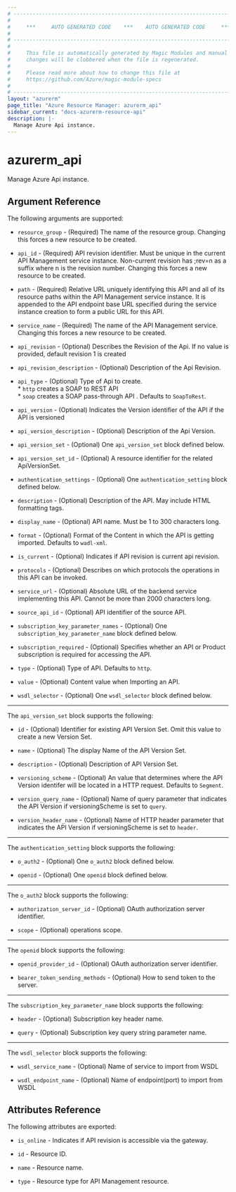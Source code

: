```yaml
---
# ----------------------------------------------------------------------------
#
#     ***     AUTO GENERATED CODE    ***    AUTO GENERATED CODE     ***
#
# ----------------------------------------------------------------------------
#
#     This file is automatically generated by Magic Modules and manual
#     changes will be clobbered when the file is regenerated.
#
#     Please read more about how to change this file at
#     https://github.com/Azure/magic-module-specs
#
# ----------------------------------------------------------------------------
layout: "azurerm"
page_title: "Azure Resource Manager: azurerm_api"
sidebar_current: "docs-azurerm-resource-api"
description: |-
  Manage Azure Api instance.
---
```


# azurerm_api

Manage Azure Api instance.


## Argument Reference

The following arguments are supported:

* `resource_group` - (Required) The name of the resource group. Changing this forces a new resource to be created.

* `api_id` - (Required) API revision identifier. Must be unique in the current API Management service instance. Non-current revision has ;rev=n as a suffix where n is the revision number. Changing this forces a new resource to be created.

* `path` - (Required) Relative URL uniquely identifying this API and all of its resource paths within the API Management service instance. It is appended to the API endpoint base URL specified during the service instance creation to form a public URL for this API.

* `service_name` - (Required) The name of the API Management service. Changing this forces a new resource to be created.

* `api_revision` - (Optional) Describes the Revision of the Api. If no value is provided, default revision 1 is created

* `api_revision_description` - (Optional) Description of the Api Revision.

* `api_type` - (Optional) Type of Api to create. <br> * `http` creates a SOAP to REST API <br> * `soap` creates a SOAP pass-through API . Defaults to `SoapToRest`.

* `api_version` - (Optional) Indicates the Version identifier of the API if the API is versioned

* `api_version_description` - (Optional) Description of the Api Version.

* `api_version_set` - (Optional) One `api_version_set` block defined below.

* `api_version_set_id` - (Optional) A resource identifier for the related ApiVersionSet.

* `authentication_settings` - (Optional) One `authentication_setting` block defined below.

* `description` - (Optional) Description of the API. May include HTML formatting tags.

* `display_name` - (Optional) API name. Must be 1 to 300 characters long.

* `format` - (Optional) Format of the Content in which the API is getting imported. Defaults to `wadl-xml`.

* `is_current` - (Optional) Indicates if API revision is current api revision.

* `protocols` - (Optional) Describes on which protocols the operations in this API can be invoked.

* `service_url` - (Optional) Absolute URL of the backend service implementing this API. Cannot be more than 2000 characters long.

* `source_api_id` - (Optional) API identifier of the source API.

* `subscription_key_parameter_names` - (Optional) One `subscription_key_parameter_name` block defined below.

* `subscription_required` - (Optional) Specifies whether an API or Product subscription is required for accessing the API.

* `type` - (Optional) Type of API. Defaults to `http`.

* `value` - (Optional) Content value when Importing an API.

* `wsdl_selector` - (Optional) One `wsdl_selector` block defined below.

---

The `api_version_set` block supports the following:

* `id` - (Optional) Identifier for existing API Version Set. Omit this value to create a new Version Set.

* `name` - (Optional) The display Name of the API Version Set.

* `description` - (Optional) Description of API Version Set.

* `versioning_scheme` - (Optional) An value that determines where the API Version identifer will be located in a HTTP request. Defaults to `Segment`.

* `version_query_name` - (Optional) Name of query parameter that indicates the API Version if versioningScheme is set to `query`.

* `version_header_name` - (Optional) Name of HTTP header parameter that indicates the API Version if versioningScheme is set to `header`.

---

The `authentication_setting` block supports the following:

* `o_auth2` - (Optional) One `o_auth2` block defined below.

* `openid` - (Optional) One `openid` block defined below.


---

The `o_auth2` block supports the following:

* `authorization_server_id` - (Optional) OAuth authorization server identifier.

* `scope` - (Optional) operations scope.

---

The `openid` block supports the following:

* `openid_provider_id` - (Optional) OAuth authorization server identifier.

* `bearer_token_sending_methods` - (Optional) How to send token to the server.

---

The `subscription_key_parameter_name` block supports the following:

* `header` - (Optional) Subscription key header name.

* `query` - (Optional) Subscription key query string parameter name.

---

The `wsdl_selector` block supports the following:

* `wsdl_service_name` - (Optional) Name of service to import from WSDL

* `wsdl_endpoint_name` - (Optional) Name of endpoint(port) to import from WSDL

## Attributes Reference

The following attributes are exported:

* `is_online` - Indicates if API revision is accessible via the gateway.

* `id` - Resource ID.

* `name` - Resource name.

* `type` - Resource type for API Management resource.
